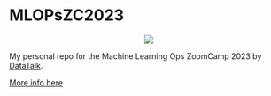 # MLOPsZC2023

<p align="center">
  <a href="https://airtable.com/shrCb8y6eTbPKwSTL" target="_blank">
    <img src="https://github.com/DataTalksClub/mlops-zoomcamp/blob/main/images/IMG_20230323_134059_927.png">
  </a>
</p>


My personal repo for the Machine Learning Ops ZoomCamp 2023 by [DataTalk](https://www.linkedin.com/company/datatalks-club/?lipi=urn%3Ali%3Apage%3Ad_flagship3_detail_base%3BxA6GT3BMQm2jLe4x6PQozA%3D%3D).

[More info here](https://ctt.ec/fH67W+)
